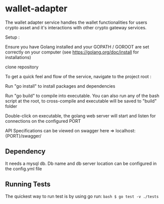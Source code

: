 # wallet-adapter
The wallet adapter service handles the wallet functionalities for users crypto asset and it's interactions with other crypto gateway services.

Setup :

Ensure you have Golang installed and your GOPATH / GOROOT are set correctly on your computer (see https://golang.org/doc/install for installations)

clone repository

To get a quick feel and flow of the service, navigate to the project root : 

Run "go install" to install packages and dependencies

Run "go build" to compile into executable. You can also run any of the bash script at the root, to cross-compile and executable will be saved to "build" folder

Double-click on executable, the golang web server will start and listen for connections on the configured PORT

API Specifications can be viewed on swagger here => localhost:{PORT}/swagger/

## Dependency

It needs a mysql db. Db name and db server location can be configured in the config.yml file

## Running Tests

The quickest way to run test is by using go run:
`bash
    $ go test -v ./tests
`